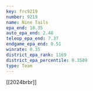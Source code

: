 ```yaml
---
key: frc9219
number: 9219
name: Nine Tails
epa_end: 10.35
auto_epa_end: 2.48
teleop_epa_end: 7.37
endgame_epa_end: 0.51
winrate: 0.35
district_epa_rank: 1169
district_epa_percentile: 0.3509
type: Team
---
```

[[2024brbr]]
